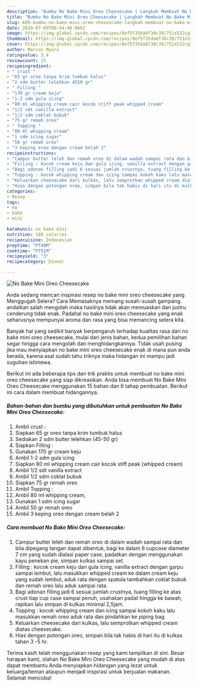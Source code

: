 ```yaml
---
description: "Bumbu No Bake Mini Oreo Cheesecake | Langkah Membuat No Bake Mini Oreo Cheesecake Yang Bisa Manjain Lidah"
title: "Bumbu No Bake Mini Oreo Cheesecake | Langkah Membuat No Bake Mini Oreo Cheesecake Yang Bisa Manjain Lidah"
slug: 609-bumbu-no-bake-mini-oreo-cheesecake-langkah-membuat-no-bake-mini-oreo-cheesecake-yang-bisa-manjain-lidah
date: 2020-07-09T00:44:48.066Z
image: https://img-global.cpcdn.com/recipes/8ef5f35da6f30c39/751x532cq70/no-bake-mini-oreo-cheesecake-foto-resep-utama.jpg
thumbnail: https://img-global.cpcdn.com/recipes/8ef5f35da6f30c39/751x532cq70/no-bake-mini-oreo-cheesecake-foto-resep-utama.jpg
cover: https://img-global.cpcdn.com/recipes/8ef5f35da6f30c39/751x532cq70/no-bake-mini-oreo-cheesecake-foto-resep-utama.jpg
author: Marcus Myers
ratingvalue: 3.4
reviewcount: 15
recipeingredient:
- " crust "
- "65 gr oreo tanpa krim tumbuk halus"
- "2 sdm butter lelehkan 4550 gr"
- " Filling "
- "170 gr cream keju"
- "1-2 sdm gula icing"
- "80 ml whipping cream cair kocok stiff peak whipped cream"
- "1/2 sdt vanilla extract"
- "1/2 sdm coklat bubuk"
- "75 gr remah oreo"
- " Topping "
- "80 ml whipping cream"
- "1 sdm icing sugar"
- "50 gr remah oreo"
- "3 keping oreo dengan cream belah 2"
recipeinstructions:
- "Campur butter leleh dan remah oreo di dalam wadah sampai rata dan bila dipegang tangan dapat dibentuk, bagi ke dalam 6 cupcase diameter 7 cm yang sudah dialasi paper case, padatkan dengan menggunakan kayu penekan pie, simpan kulkas sampai set."
- "Filling : kocok cream keju dan gula icing, vanilla extract dengan garpu sampai lembut, lalu masukkan whipped cream ke dalam cream keju yang sudah lembut, aduk rata dengan spatula tambahkan coklat bubuk dan remah oreo lalu aduk sampai rata."
- "Bagi adonan filling jadi 6 sesuai jumlah crustnya, tuang filling ke atas crust tiap cup case sampai penuh, usahakan padat hingga ke bawah, rapikan lalu simpan di kulkas minimal 2,5jam."
- "Topping : kocok whipping cream dan icing sampai kokoh kaku lalu masukkan remah oreo aduk rata dan pindahkan ke piping bag."
- "Keluarkan cheesecake dari kulkas, lalu semprotkan whipped cream diatas cheesecake."
- "Hias dengan potongan oreo, simpan bila tak habis di hari itu di kulkas tahan 3 -5 hr."
categories:
- Resep
tags:
- no
- bake
- mini

katakunci: no bake mini 
nutrition: 160 calories
recipecuisine: Indonesian
preptime: "PT40M"
cooktime: "PT51M"
recipeyield: "3"
recipecategory: Dinner

---
```



![No Bake Mini Oreo Cheesecake](https://img-global.cpcdn.com/recipes/8ef5f35da6f30c39/751x532cq70/no-bake-mini-oreo-cheesecake-foto-resep-utama.jpg)

Anda sedang mencari inspirasi resep no bake mini oreo cheesecake yang Menggugah Selera? Cara Memasaknya memang susah-susah gampang. andaikan salah mengolah maka hasilnya tidak akan memuaskan dan justru cenderung tidak enak. Padahal no bake mini oreo cheesecake yang enak seharusnya mempunyai aroma dan rasa yang bisa memancing selera kita.



Banyak hal yang sedikit banyak berpengaruh terhadap kualitas rasa dari no bake mini oreo cheesecake, mulai dari jenis bahan, kedua pemilihan bahan segar hingga cara mengolah dan menghidangkannya. Tidak usah pusing jika mau menyiapkan no bake mini oreo cheesecake enak di mana pun anda berada, karena asal sudah tahu triknya maka hidangan ini mampu jadi suguhan istimewa.


Berikut ini ada beberapa tips dan trik praktis untuk membuat no bake mini oreo cheesecake yang siap dikreasikan. Anda bisa membuat No Bake Mini Oreo Cheesecake menggunakan 15 bahan dan 6 tahap pembuatan. Berikut ini cara dalam membuat hidangannya.

<!--inarticleads1-->

##### Bahan-bahan dan bumbu yang dibutuhkan untuk pembuatan No Bake Mini Oreo Cheesecake:

1. Ambil  crust :
1. Siapkan 65 gr oreo tanpa krim tumbuk halus
1. Sediakan 2 sdm butter lelehkan (45-50 gr)
1. Siapkan  Filling :
1. Gunakan 170 gr cream keju
1. Ambil 1-2 sdm gula icing
1. Siapkan 80 ml whipping cream cair kocok stiff peak (whipped cream)
1. Ambil 1/2 sdt vanilla extract
1. Ambil 1/2 sdm coklat bubuk
1. Siapkan 75 gr remah oreo
1. Ambil  Topping :
1. Ambil 80 ml whipping cream,
1. Gunakan 1 sdm icing sugar
1. Ambil 50 gr remah oreo
1. Ambil 3 keping oreo dengan cream belah 2




<!--inarticleads2-->

##### Cara membuat No Bake Mini Oreo Cheesecake:

1. Campur butter leleh dan remah oreo di dalam wadah sampai rata dan bila dipegang tangan dapat dibentuk, bagi ke dalam 6 cupcase diameter 7 cm yang sudah dialasi paper case, padatkan dengan menggunakan kayu penekan pie, simpan kulkas sampai set.
1. Filling : kocok cream keju dan gula icing, vanilla extract dengan garpu sampai lembut, lalu masukkan whipped cream ke dalam cream keju yang sudah lembut, aduk rata dengan spatula tambahkan coklat bubuk dan remah oreo lalu aduk sampai rata.
1. Bagi adonan filling jadi 6 sesuai jumlah crustnya, tuang filling ke atas crust tiap cup case sampai penuh, usahakan padat hingga ke bawah, rapikan lalu simpan di kulkas minimal 2,5jam.
1. Topping : kocok whipping cream dan icing sampai kokoh kaku lalu masukkan remah oreo aduk rata dan pindahkan ke piping bag.
1. Keluarkan cheesecake dari kulkas, lalu semprotkan whipped cream diatas cheesecake.
1. Hias dengan potongan oreo, simpan bila tak habis di hari itu di kulkas tahan 3 -5 hr.




Terima kasih telah menggunakan resep yang kami tampilkan di sini. Besar harapan kami, olahan No Bake Mini Oreo Cheesecake yang mudah di atas dapat membantu Anda menyiapkan hidangan yang lezat untuk keluarga/teman ataupun menjadi inspirasi untuk berjualan makanan. Selamat mencoba!
